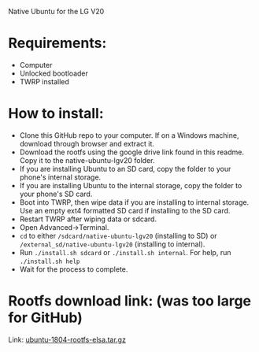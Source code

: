 Native Ubuntu for the LG V20

# Requirements:
- Computer
- Unlocked bootloader
- TWRP installed

# How to install:
- Clone this GitHub repo to your computer. If on a Windows machine, download through browser and extract it.
- Download the rootfs using the google drive link found in this readme. Copy it to the native-ubuntu-lgv20 folder.
- If you are installing Ubuntu to an SD card, copy the folder to your phone's internal storage.
- If you are installing Ubuntu to the internal storage, copy the folder to your phone's SD card.
- Boot into TWRP, then wipe data if you are installing to internal storage. Use an empty ext4 formatted SD card if installing to the SD card. 
- Restart TWRP after wiping data or sdcard.
- Open Advanced->Terminal.
- ```cd``` to either ```/sdcard/native-ubuntu-lgv20``` (installing to SD) or ```/external_sd/native-ubuntu-lgv20``` (installing to internal).
- Run ```./install.sh sdcard``` or ```./install.sh internal```. For help, run ```./install.sh help```
- Wait for the process to complete.

# Rootfs download link: (was too large for GitHub)
Link: [ubuntu-1804-rootfs-elsa.tar.gz](https://drive.google.com/open?id=1Xg-6hLnFV5t11H_v28tjxh-7QvxTSIlB)

